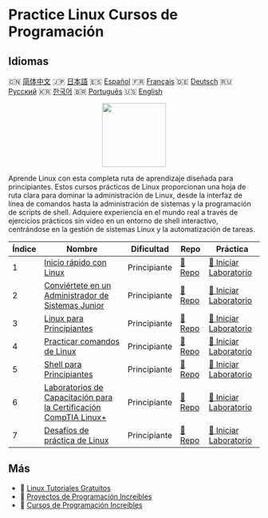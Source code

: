 # Practice Linux Cursos de Programación

## Idiomas

🇨🇳 [简体中文](README_zh.md) 🇯🇵 [日本語](README_ja.md) 🇪🇸 [Español](README_es.md) 🇫🇷 [Français](README_fr.md) 🇩🇪 [Deutsch](README_de.md) 🇷🇺 [Русский](README_ru.md) 🇰🇷 [한국어](README_ko.md) 🇧🇷 [Português](README_pt.md) 🇺🇸 [English](README.md) 

<div align="center">
<img width="128px" src="https://file.labex.io/path/k5LXo5b82pJm.png">
</div>

Aprende Linux con esta completa ruta de aprendizaje diseñada para principiantes. Estos cursos prácticos de Linux proporcionan una hoja de ruta clara para dominar la administración de Linux, desde la interfaz de línea de comandos hasta la administración de sistemas y la programación de scripts de shell. Adquiere experiencia en el mundo real a través de ejercicios prácticos sin vídeo en un entorno de shell interactivo, centrándose en la gestión de sistemas Linux y la automatización de tareas.

|   Índice | Nombre                                                                                                                            | Dificultad   | Repo                                                                          | Práctica                                                                                   |
|----------|-----------------------------------------------------------------------------------------------------------------------------------|--------------|-------------------------------------------------------------------------------|--------------------------------------------------------------------------------------------|
|        1 | [Inicio rápido con Linux](https://labex.io/es/courses/quick-start-with-linux)                                                     | Principiante | [🔗 Repo](https://github.com/labex-labs/quick-start-with-linux)               | [🚀 Iniciar Laboratorio](https://labex.io/es/courses/quick-start-with-linux)               |
|        2 | [Conviértete en un Administrador de Sistemas Junior](https://labex.io/es/courses/become-a-junior-system-administrator)            | Principiante | [🔗 Repo](https://github.com/labex-labs/become-a-junior-system-administrator) | [🚀 Iniciar Laboratorio](https://labex.io/es/courses/become-a-junior-system-administrator) |
|        3 | [Linux para Principiantes](https://labex.io/es/courses/linux-for-noobs)                                                           | Principiante | [🔗 Repo](https://github.com/labex-labs/linux-for-noobs)                      | [🚀 Iniciar Laboratorio](https://labex.io/es/courses/linux-for-noobs)                      |
|        4 | [Practicar comandos de Linux](https://labex.io/es/courses/linux-basic-commands-practice-online)                                   | Principiante | [🔗 Repo](https://github.com/labex-labs/linux-basic-commands-practice-online) | [🚀 Iniciar Laboratorio](https://labex.io/es/courses/linux-basic-commands-practice-online) |
|        5 | [Shell para Principiantes](https://labex.io/es/courses/shell-for-beginners)                                                       | Principiante | [🔗 Repo](https://github.com/labex-labs/shell-for-beginners)                  | [🚀 Iniciar Laboratorio](https://labex.io/es/courses/shell-for-beginners)                  |
|        6 | [Laboratorios de Capacitación para la Certificación CompTIA Linux+](https://labex.io/es/courses/comptia-linux-plus-training-labs) | Principiante | [🔗 Repo](https://github.com/labex-labs/comptia-linux-plus-training-labs)     | [🚀 Iniciar Laboratorio](https://labex.io/es/courses/comptia-linux-plus-training-labs)     |
|        7 | [Desafíos de práctica de Linux](https://labex.io/es/courses/linux-practice-challenges)                                            | Principiante | [🔗 Repo](https://github.com/labex-labs/linux-practice-challenges)            | [🚀 Iniciar Laboratorio](https://labex.io/es/courses/linux-practice-challenges)            |

## Más

- 🔗 [Linux Tutoriales Gratuitos](https://github.com/labex-labs/linux-free-tutorials)
- 🔗 [Proyectos de Programación Increíbles](https://github.com/labex-labs/awesome-programming-projects)
- 🔗 [Cursos de Programación Increíbles](https://github.com/labex-labs/awesome-programming-courses)

